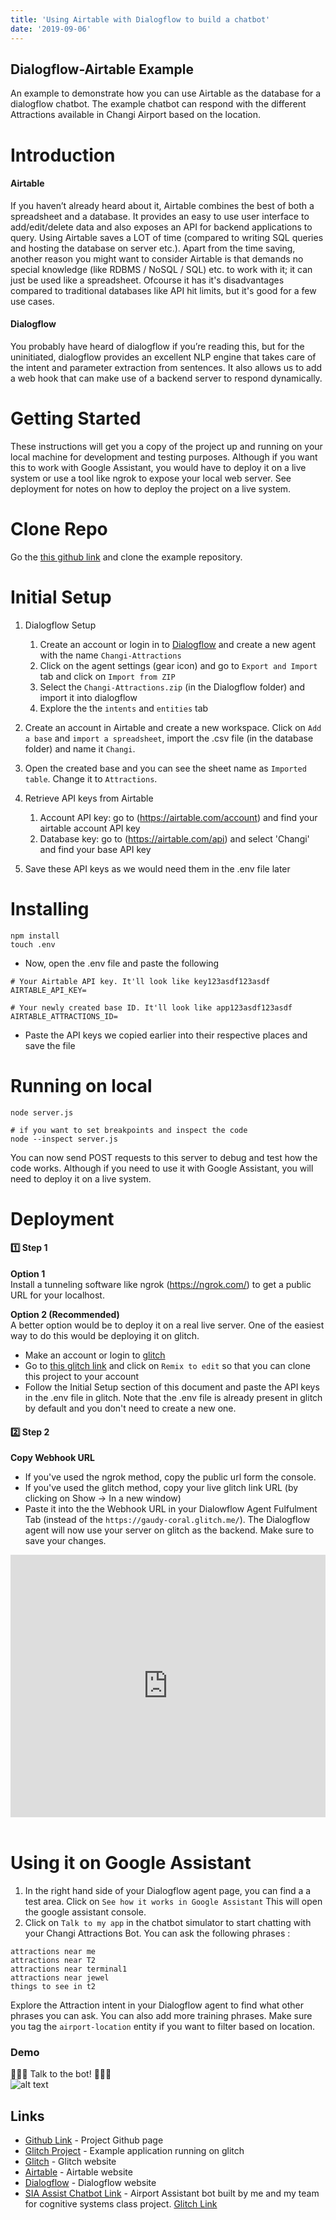```yaml
---
title: 'Using Airtable with Dialogflow to build a chatbot'
date: '2019-09-06'
---
```

## Dialogflow-Airtable Example
An example to demonstrate how you can use Airtable as the database for a dialogflow chatbot. The example chatbot can respond with the different Attractions available in Changi Airport based on the location. 

# Introduction
#### Airtable
If you haven’t already heard about it, Airtable combines the best of both a spreadsheet and a database. It provides an easy to use user interface to add/edit/delete data and also exposes an API for backend applications to query. Using Airtable saves a LOT of time (compared to writing SQL queries and hosting the database on server etc.). Apart from the time saving, another reason you might want to consider Airtable is that demands no special knowledge (like RDBMS / NoSQL / SQL) etc. to work with it; it can just be used like a spreadsheet. Ofcourse it has it's disadvantages compared to traditional databases like API hit limits, but it's good for a few use cases.

#### Dialogflow
You probably have heard of dialogflow if you’re reading this, but for the uninitiated, dialogflow provides an excellent NLP engine that takes care of the intent and parameter extraction from sentences. It also allows us to add a web hook that can make use of a backend server to respond dynamically.

# Getting Started

These instructions will get you a copy of the project up and running on your local machine for development and testing purposes. Although if you want this to work with Google Assistant, you would have to deploy it on a live system or use a tool like ngrok to expose your local web server. 
See deployment for notes on how to deploy the project on a live system.

# Clone Repo
Go the [this github link](https://github.com/vishaag/dialogflow-airtable-example) and clone the example repository.

# Initial Setup

1. Dialogflow Setup
   1. Create an account or login in to [Dialogflow](https://dialogflow.com) and create a new agent with the name ```Changi-Attractions```
   2. Click on the agent settings (gear icon) and go to ```Export and Import``` tab and click on ```Import from ZIP```
   3. Select the ```Changi-Attractions.zip``` (in the Dialogflow folder) and import it into dialogflow
   4. Explore the the ```intents``` and ```entities``` tab
   
2. Create an account in Airtable and create a new workspace. Click on ```Add a base``` and ```import a spreadsheet```, import the .csv file (in the database folder) and name it ```Changi```.
3. Open the created base and you can see the sheet name as ```Imported table```. Change it to ```Attractions```.
3. Retrieve API keys from Airtable
   1. Account API key: 
   go to (https://airtable.com/account) and find your airtable account API key
   2. Database key: 
   go to (https://airtable.com/api) and select 'Changi' and find your base API key
4. Save these API keys as we would need them in the .env file later
   

# Installing

```
npm install
touch .env
```

* Now, open the .env file and paste the following

```
# Your Airtable API key. It'll look like key123asdf123asdf
AIRTABLE_API_KEY=

# Your newly created base ID. It'll look like app123asdf123asdf
AIRTABLE_ATTRACTIONS_ID=
```

* Paste the API keys we copied earlier into their respective places and save the file

# Running on local
```
node server.js
```
```
# if you want to set breakpoints and inspect the code
node --inspect server.js
```
You can now send POST requests to this server to debug and test how the code works. Although if you need to use it
with Google Assistant, you will need to deploy it on a live system.

# Deployment

#### 1️⃣ Step 1
__Option 1__  
Install a tunneling software like ngrok (https://ngrok.com/) to get a public URL for your localhost.

__Option 2 (Recommended)__  
A better option would be to deploy it on a real live server. One of the easiest way to do this would be
deploying it on glitch.  
* Make an account or login to [glitch](http://glitch.me)  
*  Go to [this glitch link](https://glitch.com/edit/#!/gaudy-coral) and click on ```Remix to edit``` so that you can clone this project to your account  
* Follow the Initial Setup section of this document and paste the API keys in the .env file in glitch. Note that the .env file is already present in glitch by default and you don't need to create a new one.

#### 2️⃣ Step 2
__Copy Webhook URL__  
* If you've used the ngrok method, copy the public url form the console.
* If you've used the glitch method, copy your live glitch link URL (by clicking on Show -> In a new window)
* Paste it into the the Webhook URL in your Dialowflow Agent Fulfulment Tab (instead of the ```https://gaudy-coral.glitch.me/```). The Dialogflow agent will now use your server on glitch as the backend. Make sure to save your changes.

<!-- Copy and Paste Me -->
<div class="glitch-embed-wrap" style="height: 420px; width: 100%;">
  <iframe
    src="https://glitch.com/embed/#!/embed/gaudy-coral?path=.env&previewSize=0"
    title="gaudy-coral on Glitch"
    allow="geolocation; microphone; camera; midi; vr; encrypted-media"
    style="height: 100%; width: 100%; border: 0;">
  </iframe>
</div> <br>

# Using it on Google Assistant

1.  In the right hand side of your Dialogflow agent page, you can find a a test area. Click on ```See how it works in Google Assistant```
This will open the google assistant console.
2.  Click on ```Talk to my app``` in the chatbot simulator to start chatting with your Changi Attractions Bot.
You can ask the following phrases : 
```
attractions near me
attractions near T2
attractions near terminal1
attractions near jewel
things to see in t2
```
Explore the Attraction intent in your Dialogflow agent to find what other phrases you can ask. You can also add more training phrases. Make sure you
tag the ```airport-location``` entity if you want to filter based on location.


### Demo
💃💃💃 Talk to the bot! 🕺🕺🕺  
![alt text][logo]

[logo]: https://cdn.glitch.com/b83fbab5-1da9-4904-9d90-9b27a994f32e%2Fchatbot-demo.gif?v=1567742893772 "Chatbot Demo"


## Links
* [Github Link](https://github.com/vishaag/dialogflow-airtable-example) - Project Github page
* [Glitch Project](https://glitch.com/edit/#!/gaudy-coral) - Example application running on glitch
* [Glitch](http://glitch.me) - Glitch website
* [Airtable](https://airtable.com) - Airtable website
* [Dialogflow](https://dialogflow.com) - Dialogflow website
* [SIA Assist Chatbot Link](https://github.com/vishaag/siaAssist) - Airport Assistant bot built by me and my team for cognitive systems class project. [Glitch Link](https://glitch.com/edit/#!/sia-assist)


                            
